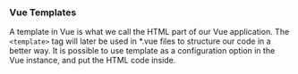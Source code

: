### Vue Templates

A template in Vue is what we call the HTML part of our Vue application. 
The `<template>` tag will later be used in *.vue files to structure our code in a better way.
It is possible to use template as a configuration option in the Vue instance, and put the HTML code inside.
